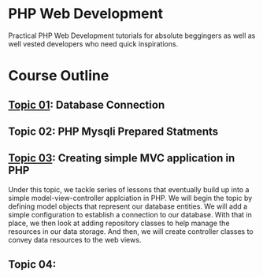 # PHP Web Development
Practical PHP Web Development tutorials for absolute beggingers as well as well vested developers who need quick inspirations.

# Course Outline

## [Topic 01](https://github.com/et-enchill/php-web-dev/tree/main/DatabaseConnection): Database Connection


## Topic 02: PHP Mysqli Prepared Statments

## [Topic 03](https://github.com/et-enchill/php-web-dev/tree/main/SimpleMVC): Creating simple MVC application in PHP
Under this topic, we tackle series of lessons that eventually build up into a simple model-view-controller applciation in PHP.
We will begin the topic by defining model objects that represent our database entities. We will add a simple configuration to establish a connection to our database.
With that in place, we then look at adding repository classes to help manage the resources in our data storage.
And then, we will create controller classes to convey data resources to the web views.

## Topic 04: 